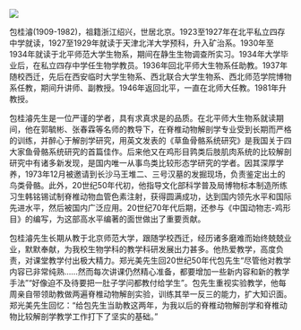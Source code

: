 ![](https://s2.loli.net/2022/08/31/uHpxTKfNQA7Cadl.png)

包桂濬(1909-1982)，祖籍浙江绍兴，世居北京。1923至1927年在北平私立四存中学就读，1927至1929年就读于天津北洋大学预科，升入矿治系。1930年至1934年就读于北平师范大学生物系，期间在静生生物调查所实习。1934年大学毕业后，在私立四存中学任生物学教员。1936年回北平师大生物系任助教。1937年随校西迁，先后在西安临时大学生物系、西北联合大学生物系、西北师范学院博物系任教，期间升讲师、副教授。1946年返回北平，一直在北师大任教。1981年升教授。

包桂濬先生是一位严谨的学者，具有求真求是的品质。在北平师大生物系就读期间，他在郭毓彬、张春霖等名师的教导下，在脊椎动物解剖学专业受到长期而严格的训练，并醉心于解剖学研究，用英文发表的《草鱼骨骼系统研究》是我国关于四大家鱼骨骼系统研究的首篇佳作。后来他又在鸡形目鹑类后肢肌肉系统的比较解剖研究中有诸多新发现，是国内唯一从事鸟类比较形态学研究的学者。因其深厚学养，1973年12月被邀请到长沙马王堆二、三号汉墓的发掘现场，负责鉴定出土的鸟类骨骼。此外，20世纪50年代初，他指导文化部科学普及局博物标本制造所练习生韩铭锡试制脊椎动物血管色素注射，获得圆满成功，达到国内领先水平和国际先进水平，然后被国内广泛应用。20世纪70年代后期，还参与《中国动物志-鸡形目》的编写，为这部高水平编著的面世做出了重要贡献。

包桂濬先生长期从教于北京师范大学，跟随学校西迁，经历诸多磨难而始终兢兢业业，默默奉献，为我校生物学科的教学科研发展出力甚多。他热爱教学，高度负责，对课堂教学付出极大精力。郑光美先生回20世纪50年代包先生“尽管他对教学内容已非常纯熟……然而每次讲课仍然精心准备，都要增加一些新内容和新的教学手法”“好像迫不及待要把一肚子学问都教付给学生”。包先生重视实验教学，他每周亲自带领助教做两遍脊椎动物解剖实验，训练其举一反三的能力，扩大知识面。郑光美先生回忆：“给包先生当助教这两年，为我以后的脊椎动物解剖学和脊椎动物比较解剖学教学工作打下了坚实的基础。”